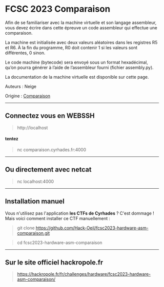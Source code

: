 # FCSC 2023 Comparaison

Afin de se familiariser avec la machine virtuelle et son langage assembleur, vous devez écrire dans cette épreuve un code assembleur qui effectue une comparaison.

La machine est initialisée avec deux valeurs aléatoires dans les registres R5 et R6. À la fin du programme, R0 doit contenir 1 si les valeurs sont différentes, 0 sinon.

Le code machine (bytecode) sera envoyé sous un format hexadécimal, qu’on pourra générer à l’aide de l’assembleur fourni (fichier assembly.py).

La documentation de la machine virtuelle est disponible sur cette page.



Auteurs : Neige

Origine : [Comparaison](https://hackropole.fr/fr/challenges/hardware/fcsc2023-hardware-asm-comparaison/)

-----------


## Connectez vous en WEBSSH
> http://localhost

#### tentez 
> nc comparaison.cyrhades.fr:4000

-----------

## Ou directement avec netcat
> nc localhost:4000


-----------

## Installation manuel
Vous n'utilisez pas l'application **les CTFs de Cyrhades** ? C'est dommage !
Mais voici comment installer ce CTF manuellement :

> git clone https://github.com/Hack-Oeil/fcsc2023-hardware-asm-comparaison.git

> cd fcsc2023-hardware-asm-comparaison


-----------

## Sur le site officiel hackropole.fr
> https://hackropole.fr/fr/challenges/hardware/fcsc2023-hardware-asm-comparaison/